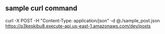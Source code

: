 ## sample curl command

curl -X POST -H "Content-Type: application/json" -d @./sample_post.json https://p3keskibu8.execute-api.us-east-1.amazonaws.com/dev/posts